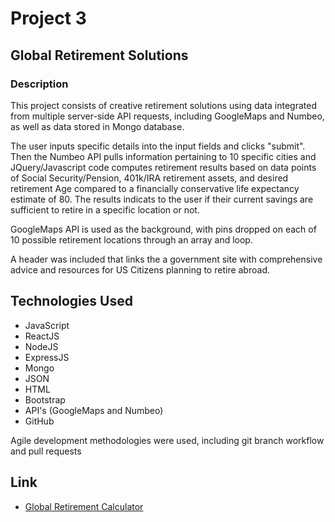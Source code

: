 # Project 3

## Global Retirement Solutions

### Description

This project consists of creative retirement solutions using data integrated from multiple server-side API requests, including GoogleMaps and Numbeo, as well as data stored in Mongo database.

The user inputs specific details into the input fields and clicks "submit". Then the Numbeo API pulls information pertaining to 10 specific cities and JQuery/Javascript code computes retirement results based on data points of Social Security/Pension, 401k/IRA retirement assets, and desired retirement Age compared to a financially conservative life expectancy estimate of 80. The results indicats to the user if their current savings are sufficient to retire in a specific location or not.

GoogleMaps API is used as the background, with pins dropped on each of 10 possible retirement locations through an array and loop.

A header was included that links the a government site with comprehensive advice and resources for US Citizens planning to retire abroad.


## Technologies Used
* JavaScript
* ReactJS
* NodeJS
* ExpressJS
* Mongo
* JSON
* HTML
* Bootstrap
* API's (GoogleMaps and Numbeo)
* GitHub

Agile development methodologies were used, including git branch workflow and pull requests

## Link

- [Global Retirement Calculator](TBD)


#

<!-- ![](/assets/images/Project1.png?raw=true) -->

